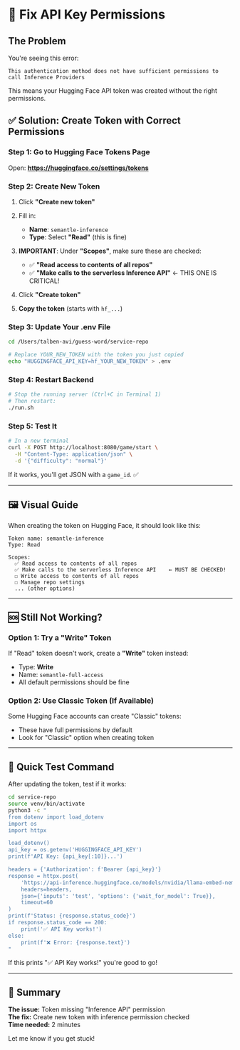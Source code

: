 # 🔑 Fix API Key Permissions

## The Problem

You're seeing this error:

```
This authentication method does not have sufficient permissions to call Inference Providers
```

This means your Hugging Face API token was created without the right permissions.

## ✅ Solution: Create Token with Correct Permissions

### Step 1: Go to Hugging Face Tokens Page

Open: **https://huggingface.co/settings/tokens**

### Step 2: Create New Token

1. Click **"Create new token"**

2. Fill in:

   - **Name**: `semantle-inference`
   - **Type**: Select **"Read"** (this is fine)

3. **IMPORTANT**: Under **"Scopes"**, make sure these are checked:

   - ✅ **"Read access to contents of all repos"**
   - ✅ **"Make calls to the serverless Inference API"** ← THIS ONE IS CRITICAL!

4. Click **"Create token"**

5. **Copy the token** (starts with `hf_...`)

### Step 3: Update Your .env File

```bash
cd /Users/talben-avi/guess-word/service-repo

# Replace YOUR_NEW_TOKEN with the token you just copied
echo "HUGGINGFACE_API_KEY=hf_YOUR_NEW_TOKEN" > .env
```

### Step 4: Restart Backend

```bash
# Stop the running server (Ctrl+C in Terminal 1)
# Then restart:
./run.sh
```

### Step 5: Test It

```bash
# In a new terminal
curl -X POST http://localhost:8080/game/start \
  -H "Content-Type: application/json" \
  -d '{"difficulty": "normal"}'
```

If it works, you'll get JSON with a `game_id`. ✅

---

## 🖼️ Visual Guide

When creating the token on Hugging Face, it should look like this:

```
Token name: semantle-inference
Type: Read

Scopes:
  ✅ Read access to contents of all repos
  ✅ Make calls to the serverless Inference API    ← MUST BE CHECKED!
  ☐ Write access to contents of all repos
  ☐ Manage repo settings
  ... (other options)
```

---

## 🆘 Still Not Working?

### Option 1: Try a "Write" Token

If "Read" token doesn't work, create a **"Write"** token instead:

- Type: **Write**
- Name: `semantle-full-access`
- All default permissions should be fine

### Option 2: Use Classic Token (If Available)

Some Hugging Face accounts can create "Classic" tokens:

- These have full permissions by default
- Look for "Classic" option when creating token

---

## 🧪 Quick Test Command

After updating the token, test if it works:

```bash
cd service-repo
source venv/bin/activate
python3 -c "
from dotenv import load_dotenv
import os
import httpx

load_dotenv()
api_key = os.getenv('HUGGINGFACE_API_KEY')
print(f'API Key: {api_key[:10]}...')

headers = {'Authorization': f'Bearer {api_key}'}
response = httpx.post(
    'https://api-inference.huggingface.co/models/nvidia/llama-embed-nemotron-8b',
    headers=headers,
    json={'inputs': 'test', 'options': {'wait_for_model': True}},
    timeout=60
)
print(f'Status: {response.status_code}')
if response.status_code == 200:
    print('✅ API Key works!')
else:
    print(f'❌ Error: {response.text}')
"
```

If this prints "✅ API Key works!" you're good to go!

---

## 📝 Summary

**The issue:** Token missing "Inference API" permission  
**The fix:** Create new token with inference permission checked  
**Time needed:** 2 minutes

Let me know if you get stuck!
